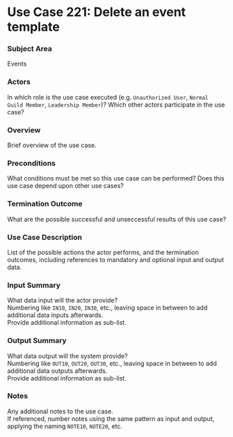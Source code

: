 # Use Case 221: Delete an event template

### Subject Area
Events

### Actors
In which role is the use case executed (e.g. `Unauthorized User`, `Normal Guild Member`, `Leadership Member`)?
Which other actors participate in the use case?

### Overview
Brief overview of the use case.

### Preconditions
What conditions must be met so this use case can be performed? Does this use case depend upon other use cases?

### Termination Outcome
What are the possible successful and unseccessful results of this use case?

### Use Case Description
List of the possible actions the actor performs, and the termination outcomes, including references to mandatory and optional input and output data.

### Input Summary
What data input will the actor provide?  
Numbering like `IN10`, `IN20`, `IN30`, etc., leaving space in between to add additional data inputs afterwards.  
Provide additional information as sub-list.

### Output Summary
What data output will the system provide?  
Numbering like `OUT10`, `OUT20`, `OUT30`, etc., leaving space in between to add additional data outputs afterwards.  
Provide additional information as sub-list.

### Notes
Any additional notes to the use case.  
If referenced, number notes using the same pattern as input and output, applying the naming `NOTE10`, `NOTE20`, etc.